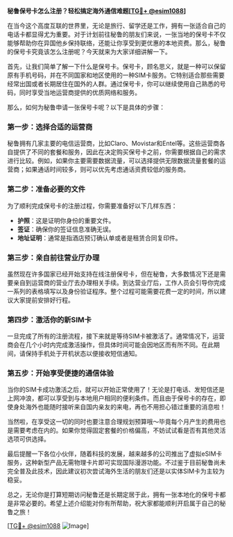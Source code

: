 **秘鲁保号卡怎么注册？轻松搞定海外通信难题[[TG💪+ @esim1088](https://t.me/s/esim1088)]**

在当今这个高度互联的世界里，无论是旅行、留学还是工作，拥有一张适合自己的电话卡都显得尤为重要。对于计划前往秘鲁的朋友们来说，一张当地的保号卡不仅能够帮助你在异国他乡保持联络，还能让你享受到更优惠的本地资费。那么，秘鲁的保号卡究竟该怎么注册呢？今天就来为大家详细讲解一下。

首先，让我们简单了解一下什么是保号卡。保号卡，顾名思义，就是一种可以保留原有手机号码，并在不同国家和地区使用的一种SIM卡服务。它特别适合那些需要经常出国或者长期居住在国外的人群。通过保号卡，你可以继续使用自己熟悉的号码，同时享受当地运营商提供的优质网络和服务。

那么，如何为秘鲁申请一张保号卡呢？以下是具体的步骤：

### 第一步：选择合适的运营商

秘鲁拥有几家主要的电信运营商，比如Claro、Movistar和Entel等。这些运营商各自提供了不同的套餐和服务，因此在决定购买保号卡之前，你需要根据自己的需求进行比较。例如，如果你主要需要数据流量，可以选择提供无限数据流量套餐的运营商；如果通话时间较多，则可以优先考虑通话资费较低的服务商。

### 第二步：准备必要的文件

为了顺利完成保号卡的注册过程，你需要准备好以下几样东西：
- **护照**：这是证明你身份的重要文件。
- **签证**：确保你的签证信息准确无误。
- **地址证明**：通常是指酒店预订确认单或者是租赁合同复印件。

### 第三步：亲自前往营业厅办理

虽然现在许多国家已经开始支持在线注册保号卡，但在秘鲁，大多数情况下还是需要亲自到运营商的营业厅去办理相关手续。到达营业厅后，工作人员会引导你完成一系列的表格填写以及身份验证程序。整个过程可能需要花费一定的时间，所以建议大家提前安排好行程。

### 第四步：激活你的新SIM卡

一旦完成了所有的注册流程，接下来就是等待SIM卡被激活了。通常情况下，运营商会在几个小时内完成激活操作，但具体时间可能会因地区而有所不同。在此期间，请保持手机处于开机状态以便接收短信通知。

### 第五步：开始享受便捷的通信体验

当你的SIM卡成功激活之后，就可以开始正常使用了！无论是打电话、发短信还是上网冲浪，都可以享受到与本地用户相同的便利条件。而且由于保号卡的存在，即使身处海外也能随时接听来自国内亲友的来电，再也不用担心错过重要的消息啦！

当然啦，在享受这一切的同时也要注意合理规划预算哦～毕竟每个月产生的费用也是需要考虑在内的。如果你觉得固定套餐的价格偏高，不妨试试看是否有其他灵活选项可供选择。

最后提醒一下各位小伙伴，随着科技的发展，越来越多的公司推出了虚拟eSIM卡服务，这种新型产品无需物理卡片即可实现国际漫游功能。不过鉴于目前秘鲁尚未完全普及此技术，因此建议初次尝试海外生活的朋友们还是以实体SIM卡为主较为稳妥。

总之，无论你是打算短期访问秘鲁还是长期定居于此，拥有一张本地化的保号卡都是非常必要的。希望上述介绍能对你有所帮助，祝大家都能顺利开启属于自己的秘鲁之旅！

[[TG💪+ @esim1088](https://t.me/s/esim1088) ![Image](https://i.postimg.cc/4NQfJmqS/Snipaste-2025-05-13-00-14-12.png)]